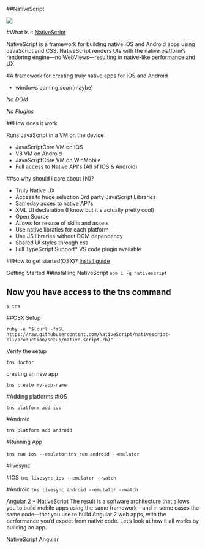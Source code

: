 ##NativeScript

![](http://freevector.co/wp-content/uploads/2014/06/nativescript.png)

#What is it
[NativeScript ](https://www.nativescript.org/)

NativeScript is a framework for building native iOS and Android apps using JavaScript and CSS.
NativeScript renders UIs with the native platform’s rendering engine—no WebViews—resulting in native-like performance and UX

#A framework for creating truly native apps for IOS and Android
* windows coming soon(maybe)


*No DOM*

*No Plugins*

##How does it work

Runs JavaScript in a VM on the device

*  JavaScriptCore VM on IOS
*  V8 VM on Android
*  JavaScriptCore VM on WinMobile
*   Full access to Native API's (All of IOS & Android)

##so why should i care about {N}?

*   Truly Native UX
*   Access to huge selection 3rd party JavaScript Libraries
*   Sameday acces to native API's
*   XML UI declaration (I know but it's actually pretty cool)
*   Open Source
*    Allows for resuse of skills and assets
*   Use native libraties for each platform
*   Use JS libraries without DOM dependency
*   Shared UI styles through css
*   Full TypeScript Support*   VS code plugin available


##How to get started(OSX)?
[Install guide](http://docs.nativescript.org/start/quick-setup)

Getting Started
##Installing NativeScript
`npm i -g nativescript`

## Now you have access to the tns command

`$ tns`



##OSX Setup

`ruby -e "$(curl -fsSL https://raw.githubusercontent.com/NativeScript/nativescript-cli/production/setup/native-script.rb)"`

Verify the setup

`tns doctor`

creating an new app

`tns create my-app-name`


#Adding platforms
#IOS

`tns platform add ios`

#Android

`tns platform add android`

#Running App

`tns run ios --emulator`
`tns run android --emulator`

#livesync

#IOS
`tns livesync ios --emulator --watch`

#Android
`tns livesync android --emulator --watch`



Angular 2 + NativeScript
The result is a software architecture that allows you to build mobile apps using the same framework—and in some cases the same code—that you use to build Angular 2 web apps, with the performance you’d expect from native code. Let’s look at how it all works by building an app.

[NativeScript Angular](http://docs.nativescript.org/angular/start/introduction.html)



